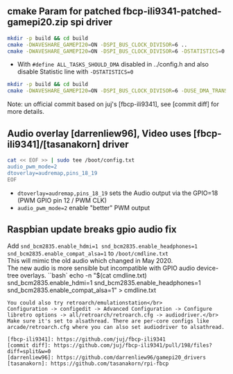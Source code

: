 ## cmake Param for patched fbcp-ili9341-patched-gamepi20.zip spi driver
```bash
mkdir -p build && cd build
cmake -DWAVESHARE_GAMEPI20=ON -DSPI_BUS_CLOCK_DIVISOR=6 ..
cmake -DWAVESHARE_GAMEPI20=ON -DSPI_BUS_CLOCK_DIVISOR=6 -DSTATISTICS=0 ..
```
- With `#define ALL_TASKS_SHOULD_DMA` disabled in ../config.h and also disable Statistic line with `-DSTATISTICS=0`
```bash
mkdir -p build && cd build
cmake -DWAVESHARE_GAMEPI20=ON -DSPI_BUS_CLOCK_DIVISOR=6 -DUSE_DMA_TRANSFERS=ON -DSTATISTICS=0 ..
```
Note: un official commit based on juj's [fbcp-ili9341], see [commit diff] for more details.

## Audio overlay [darrenliew96], Video uses [fbcp-ili9341]/[tasanakorn] driver
```bash
cat << EOF >> | sudo tee /boot/config.txt
audio_pwm_mode=2
dtoverlay=audremap,pins_18_19
EOF
```
- `dtoverlay=audremap,pins_18_19` sets the Audio output via the GPIO=18 \(PWM GPIO pin 12 / PWM CLK\)
- `audio_pwm_mode=2` enable "better" PWM output
## Raspbian update breaks gpio audio fix
Add `snd_bcm2835.enable_hdmi=1 snd_bcm2835.enable_headphones=1 snd_bcm2835.enable_compat_alsa=1` to `/boot/cmdline.txt`</br>
This will mimic the old audio which changed in May 2020.</br>
The new audio is more sensible but incompatible with GPIO audio device-tree overlays.
``bash`
echo -n "$(cat cmdline.txt) snd_bcm2835.enable_hdmi=1 snd_bcm2835.enable_headphones=1 snd_bcm2835.enable_compat_alsa=1" > cmdline.txt
```
You could also try retroarch/emulationstation</br>
Configuration -> configedit -> Advanced Configuration -> Configure libretro options -> all/retroarch/retroarch.cfg -> audiodriver.</br>
Make sure it's set to alsathread. There are per-core configs like arcade/retroarch.cfg where you can also set audiodriver to alsathread.

[fbcp-ili9341]: https://github.com/juj/fbcp-ili9341
[commit diff]: https://github.com/juj/fbcp-ili9341/pull/198/files?diff=split&w=0
[darrenliew96]: https://github.com/darrenliew96/gamepi20_drivers
[tasanakorn]: https://github.com/tasanakorn/rpi-fbcp

